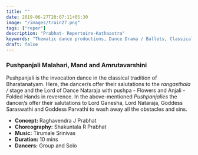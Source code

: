 ```yaml
---
title: ""
date: 2019-06-27T20:07:11+05:30
image: "/images/train27.png"
tags: ["reper"]
description: "Prabhat- Repertoire-Kathaastra"
keywords: "Thematic dance productions, Dance Drama / Ballets, Classical dance sequences."
draft: false
---
```

### Pushpanjali Malahari, Mand and Amrutavarshini

Pushpanjali is the invocation dance in the classical tradition of Bharatanatyam. Here, the dancer/s offer their salutations to the _rangasthala /_ stage and the Lord of Dance Nataraja with pushpa - Flowers and Anjali - Folded Hands in reverence. In the above-mentioned _Pushpanjalies_ the dancer/s offer their salutations to Lord Ganesha, Lord Nataraja, Goddess Saraswathi and Goddess Parvathi to wash away all the obstacles and sins.

- **Concept:** Raghavendra J Prabhat
- **Choreography:** Shakuntala R Prabhat
- **Music:** Tirumale Srinivas
- **Duration:** 10 mins
- **Dancers:** Group and Solo
